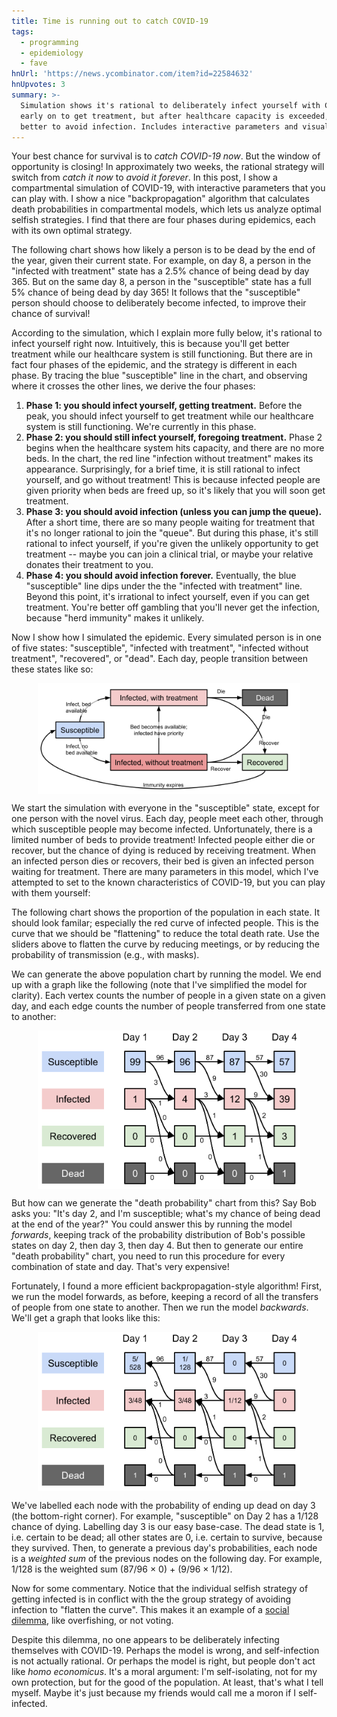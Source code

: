 ```yaml
---
title: Time is running out to catch COVID-19
tags:
  - programming
  - epidemiology
  - fave
hnUrl: 'https://news.ycombinator.com/item?id=22584632'
hnUpvotes: 3
summary: >-
  Simulation shows it's rational to deliberately infect yourself with COVID-19
  early on to get treatment, but after healthcare capacity is exceeded, it's
  better to avoid infection. Includes interactive parameters and visualizations.
---
```


Your best chance for survival is to _catch COVID-19 now_.
But the window of opportunity is closing!
In approximately two weeks,
the rational strategy will switch from _catch it now_
to _avoid it forever_.
In this post, I show a compartmental simulation of COVID-19,
with interactive parameters that you can play with.
I show a nice "backpropagation" algorithm
that calculates death probabilities in compartmental models,
which lets us analyze optimal selfish strategies.
I find that there are four phases during epidemics,
each with its own optimal strategy.

The following chart shows
how likely a person is to be dead by the end of the year,
given their current state.
For example, on day 8, a person in the "infected with treatment" state
has a 2.5% chance of being dead by day 365.
But on the same day 8, a person in the "susceptible" state
has a full 5% chance of being dead by day 365!
It follows that the "susceptible" person
should choose to deliberately become infected,
to improve their chance of survival!

<div><canvas id="deathProbChart" width="800" height="400"></canvas></div>

According to the simulation,
which I explain more fully below,
it's rational to infect yourself right now.
Intuitively,
this is because you'll get better treatment
while our healthcare system is still functioning.
But there are in fact four phases of the epidemic,
and the strategy is different in each phase.
By tracing the blue "susceptible" line in the chart,
and observing where it crosses the other lines,
we derive the four phases:

1. **Phase 1: you should infect yourself, getting treatment.**
   Before the peak,
   you should infect yourself
   to get treatment while our healthcare system is still functioning.
   We're currently in this phase.
1. **Phase 2: you should still infect yourself, foregoing treatment.**
   Phase 2 begins when the healthcare system hits capacity,
   and there are no more beds.
   In the chart, the red line "infection without treatment" makes its appearance.
   Surprisingly,
   for a brief time,
   it is still rational to infect yourself,
   and go without treatment!
   This is because infected people are given priority
   when beds are freed up,
   so it's likely that you will soon get treatment.
1. **Phase 3: you should avoid infection (unless you can jump the queue).**
   After a short time,
   there are so many people waiting for treatment
   that it's no longer rational to join the "queue".
   But during this phase,
   it's still rational to infect yourself,
   if you're given the unlikely opportunity to get treatment --
   maybe you can join a clinical trial,
   or maybe your relative donates their treatment to you.
1. **Phase 4: you should avoid infection forever.**
   Eventually,
   the blue "susceptible" line dips under the the "infected with treatment" line.
   Beyond this point,
   it's irrational to infect yourself,
   even if you can get treatment.
   You're better off gambling that you'll never get the infection,
   because "herd immunity" makes it unlikely.

Now I show how I simulated the epidemic.
Every simulated person is in one of five states:
"susceptible", "infected with treatment", "infected without treatment", "recovered", or "dead".
Each day, people transition between these states like so:

<p><img src="/assets/2020-03-14/sir-model.svg" style="border: none; max-width: 30em; margin: 0 auto; display: block;" /></p>

We start the simulation with everyone in the "susceptible" state,
except for one person with the novel virus.
Each day, people meet each other,
through which susceptible people may become infected.
Unfortunately, there is a limited number of beds to provide treatment!
Infected people either die or recover,
but the chance of dying is reduced by receiving treatment.
When an infected person dies or recovers,
their bed is given an infected person waiting for treatment.
There are many parameters in this model,
which I've attempted to set to the known characteristics of COVID-19,
but you can play with them yourself:

<div id="sliders-body"></div>

The following chart shows the proportion of the population in each state.
It should look familar;
especially the red curve of infected people.
This is the curve that we should be "flattening"
to reduce the total death rate.
Use the sliders above to flatten the curve
by reducing meetings,
or by reducing the probability of transmission (e.g., with masks).

<div><canvas id="populationChart" width="800" height="400"></canvas></div>

We can generate the above population chart
by running the model.
We end up with a graph like the following
(note that I've simplified the model for clarity).
Each vertex counts the number of people in a given state on a given day,
and each edge counts the number of people transferred from one state to another:

<p><img src="/assets/2020-03-14/sir-model-forwards.svg" style="border: none; max-width: 30em; margin: 0 auto; display: block;" /></p>

But how can we generate the "death probability" chart from this?
Say Bob asks you:
"It's day 2, and I'm susceptible;
what's my chance of being dead at the end of the year?"
You could answer this by running the model _forwards_,
keeping track of the probability distribution of Bob's possible states
on day 2, then day 3, then day 4.
But then to generate our entire "death probability" chart,
you need to run this procedure for every combination of state and day.
That's very expensive!

Fortunately, I found a more efficient backpropagation-style algorithm!
First, we run the model forwards, as before,
keeping a record of all the transfers of people from one state to another.
Then we run the model _backwards_.
We'll get a graph that looks like this:

<p><img src="/assets/2020-03-14/sir-model-backwards.svg" style="border: none; max-width: 30em; margin: 0 auto; display: block;" /></p>

We've labelled each node with the probability of ending up dead on day 3
(the bottom-right corner).
For example, "susceptible" on Day 2 has a 1/128 chance of dying.
Labelling day 3 is our easy base-case.
The dead state is 1, i.e. certain to be dead;
all other states are 0, i.e. certain to survive, because they survived.
Then, to generate a previous day's probabilities,
each node is a _weighted sum_ of the previous nodes on the following day.
For example, 1/128 is the weighted sum (87/96 × 0) + (9/96 × 1/12).

Now for some commentary.
Notice that the individual selfish strategy of getting infected
is in conflict with the the group strategy of avoiding infection to "flatten the curve".
This makes it an example of a [social dilemma](https://en.wikipedia.org/wiki/Social_dilemma),
like overfishing, or not voting.

Despite this dilemma,
no one appears to be deliberately infecting themselves with COVID-19.
Perhaps the model is wrong, and self-infection is not actually rational.
Or perhaps the model is right, but people don't act like _homo economicus_.
It's a moral argument:
I'm self-isolating,
not for my own protection,
but for the good of the population.
At least, that's what I tell myself.
Maybe it's just because
my friends would call me a moron if I self-infected.

<script src="/assets/Chart.min.js"></script>

<script>
    const displayFuncs = {
      toString: n => n.toString(),
      percentage: n => (n*100).toFixed(1) + "%",
    };

    const covid19Defaults = {
      populationSize: 66000000, // UK
      infectionDurationDays: 15, // https://www.thelancet.com/journals/lancet/article/PIIS0140-6736(20)30627-9/fulltext
      meetingInfectionProbability: 0.06, // calibrated for growth rate ~= 1.6x per day, UK growth rate https://www.arcgis.com/apps/opsdashboard/index.html#/f94c3c90da5b4e9f9a0b19484dd4bb14
      meetingsPerDayPerPerson: 15, // http://jtd.amegroups.com/article/view/36385/pdf
      caseFatalityRateWithTreatment: 0.024, // https://ourworldindata.org/coronavirus "Case fatality rate for the rest of the world"
      caseFatalityRateWithoutTreatment: 0.05, // A guess - we don't seem to know since most are treated atm. Italy CFR is 5%
      numberOfBedsPerThousandPeople: 5, // 5 per 1K people, or 0.5%. Commonly cited
      immunityDurationDays: 3650, // Entirely unknown at this stage, it seems
    };

    const sliders = {
      populationSize:
        { min: 1000000, max: 400000000, value: covid19Defaults.populationSize, step: 1000000, display: displayFuncs.toString, label: "👩‍👩‍👧‍👧 Population size" },
      infectionDurationDays:
        { min: 1, max: 30, value: covid19Defaults.infectionDurationDays, step: 1, display: displayFuncs.toString, label: "⏰ Average infection duration in days" },
      meetingInfectionProbability:
        { min: 0, max: 0.1, value: covid19Defaults.meetingInfectionProbability, step: 0.001, display: displayFuncs.percentage, label: "🦠 Probability of transmission in meeting" },
      meetingsPerDayPerPerson:
        { min: 0, max: 30, value: covid19Defaults.meetingsPerDayPerPerson, step: 1, display: displayFuncs.toString, label: "🤝 Meetings per day per person" },
      caseFatalityRateWithTreatment:
        { min: 0, max: 0.2, value: covid19Defaults.caseFatalityRateWithTreatment, step: 0.001, display: displayFuncs.percentage, label: "☠️ Case fatality rate with treatment" },
      caseFatalityRateWithoutTreatment:
        { min: 0, max: 0.2, value: covid19Defaults.caseFatalityRateWithoutTreatment, step: 0.001, display: displayFuncs.percentage, label: "☠️ Case fatality rate without treatment" },
      numberOfBedsPerThousandPeople:
        { min: 0, max: 200, value: covid19Defaults.numberOfBedsPerThousandPeople, step: 1, display: displayFuncs.toString, label: "🛏 Number of beds per thousand people" },
      immunityDurationDays:
        { min: 1, max: 3650, value: covid19Defaults.immunityDurationDays, step: 1, display: displayFuncs.toString, label: "⏰ Average immunity duration in days"},
    };

    function el(t, as, cs) {
      const e = document.createElement(t);

      // Ugly! Some attributes have to be set in order; e.g. min and max must precede value!
      for (const [aName, aVal] of Object.entries(as)) e.setAttribute(aName, aVal);
      for (const [aName, aVal] of Object.entries(as)) e.setAttribute(aName, aVal);

      for (const state of cs) e.appendChild(typeof(state) === "string" ? document.createTextNode(state) : state);
      return e;
    }

    for (let [sliderId, sliderConfig] of Object.entries(sliders)) {
      const slider = el("input", {
        type: "range",
        id: sliderId,
        min: sliderConfig.min,
        max: sliderConfig.max,
        value: sliderConfig.value,
        step: sliderConfig.step,
        style: "width: 12em; margin-right: 1em"
      }, []);
      const valueSpan = el("span", {id: sliderId+"Value"}, []);
      document.getElementById("sliders-body").appendChild(el("div",
        {
          style: "width: 20em; display: inline-block;"
        },
        [
          el("label", { for: sliderId, style: "margin-right: 1em; font-weight: bold;" }, [sliderConfig.label]),
          el("br", {}, []),
          slider,
          valueSpan
        ]));
      slider.oninput = update;
      sliderConfig.slider = slider;
      sliderConfig.valueSpan = valueSpan;
    }

    labels = [];
    const populationDatasets = {
        susceptible: [],
        infectedWithTreatment: [],
        infectedWithoutTreatment: [],
        recovered: [],
        dead: [],
    };
    const deathProbDatasets = {
        susceptible: [],
        infectedWithTreatment: [],
        infectedWithoutTreatment: [],
        recovered: [],
        dead: [],
    };

    const populationChart = new Chart(
      document.getElementById('populationChart').getContext('2d'),
      {
        type: 'line',
        data: {
            labels: labels,
            datasets: [
                {
                    label: 'Infected with treatment',
                    backgroundColor: 'rgb(255, 99, 132)',
                    data: populationDatasets.infectedWithTreatment,
                    pointRadius: 0,
                    borderWidth: 0,
                    fill: true
                },
                {
                    label: 'Infected without treatment',
                    backgroundColor: 'rgb(255, 0, 0)',
                    data: populationDatasets.infectedWithoutTreatment,
                    pointRadius: 0,
                    borderWidth: 0,
                    fill: true
                },
                {
                    label: 'Dead',
                    backgroundColor: 'rgb(0, 0, 0)',
                    data: populationDatasets.dead,
                    pointRadius: 0,
                    borderWidth: 0,
                    fill: true
                },
                {
                    label: 'Recovered',
                    backgroundColor: 'rgb(99, 255, 132)',
                    data: populationDatasets.recovered,
                    pointRadius: 0,
                    borderWidth: 0,
                    fill: true
                },
                {
                    label: 'Susceptible',
                    backgroundColor: 'rgb(132, 99, 255)',
                    data: populationDatasets.susceptible,
                    pointRadius: 0,
                    borderWidth: 0,
                    fill: true
                },
            ]
        },
        options: {
            scales: {
                yAxes: [{
                    stacked: true,
                    ticks: {
                      callback: function(value, index, values) {
                          return (value/1000000) + "M";
                      }
                    }
                }]
            },
        }
    });

    const deathProbChart = new Chart(
      document.getElementById('deathProbChart').getContext('2d'),
      {
        type: 'line',
        data: {
            labels: labels,
            datasets: [
                {
                    label: 'Infected with treatment',
                    borderColor: 'rgb(255, 99, 132)',
          					fill: false,
                    data: deathProbDatasets.infectedWithTreatment,
                    pointRadius: 0,
                },
                {
                    label: 'Infected without treatment',
                    borderColor: 'rgb(255, 0, 0)',
          					fill: false,
                    data: deathProbDatasets.infectedWithoutTreatment,
                    pointRadius: 0,
                },
                {
                    label: 'Recovered',
                    borderColor: 'rgb(99, 255, 132)',
          					fill: false,
                    data: deathProbDatasets.recovered,
                    pointRadius: 0,
                },
                {
                    label: 'Susceptible',
                    borderColor: 'rgb(132, 99, 255)',
          					fill: false,
                    data: deathProbDatasets.susceptible,
                    pointRadius: 0,
                },
            ]
        },
        options: {
          scales: {
            yAxes: [{
              ticks: {
                callback: function(value, index, values) {
                    return displayFuncs.percentage(value);
                }
              }
            }]
          }
        }
    });

    // E.g.
    // calcDeathProb(
    //   "infected",
    //   200,
    //   [{to: "dead", value: 10}],
    //   { infected: 0, dead: 1 }
    // ) = 0.05 = (0.95*0) + (0.05*1)
    function calcDeathProb(cmp, totalToday, transfers, deathProbsTomorrow) {
      if (totalToday < 0.00001) return null;

      let totalProb = 0;
      let transferred = 0;

      for (const transfer of transfers) {
        transferred += transfer.value;
        const weight = transfer.value / totalToday;
        const prob = deathProbsTomorrow[transfer.to];
        totalProb += weight * prob;
      }

      const weight = (totalToday-transferred) / totalToday;
      const prob = deathProbsTomorrow[cmp];
      totalProb += weight * prob;

      if (totalProb > 1) {
        console.error("prob > 1", JSON.stringify([cmp, totalToday, transfers, deathProbsTomorrow]));
      }
      return totalProb;
    }

    // E.g.
    // calcDeathProbs(
    //   { infected: 200, dead: 100 },
    //   [{from: "infected", to: "dead", value: 10}],
    //   { infected: 0, dead: 1}
    // ) = {
    //    infected: 0.05,
    //    dead: 1
    // }
    function calcDeathProbs(totalsToday, transfers, deathProbsTomorrow) {
      const deathProbsToday = {};
      for (const cmp in totalsToday) {
        deathProbsToday[cmp] = calcDeathProb(
          cmp,
          totalsToday[cmp],
          transfers.filter(t => t.from === cmp),
          deathProbsTomorrow
        );
      }
      return deathProbsToday;
    }

    function update() {
        const POPULATION_SIZE = sliders.populationSize.slider.value;
        const MEETINGS_PER_DAY_PER_PERSON = sliders.meetingsPerDayPerPerson.slider.value;
        const MEETING_INFECTION_PROBABILITY = sliders.meetingInfectionProbability.slider.value;
        const INFECTION_DURATION_DAYS = sliders.infectionDurationDays.slider.value;
        const CASE_FATALITY_RATE_WITH_TREATMENT = sliders.caseFatalityRateWithTreatment.slider.value;
        const CASE_FATALITY_RATE_WITHOUT_TREATMENT = sliders.caseFatalityRateWithoutTreatment.slider.value;
        const NUMBER_OF_BEDS_PER_THOUSAND = sliders.numberOfBedsPerThousandPeople.slider.value;
        const IMMUNITY_DURATION_DAYS = sliders.immunityDurationDays.slider.value;

        const NUMBER_OF_BEDS = (NUMBER_OF_BEDS_PER_THOUSAND/1000) * POPULATION_SIZE;

        function calcTransfers(state) {
          const total = state.susceptible + state.infectedWithTreatment + state.infectedWithoutTreatment + state.recovered;

          const totalInfected = state.infectedWithTreatment + state.infectedWithoutTreatment;

          const infectedMeetingsPerPerson = (totalInfected / total) * MEETINGS_PER_DAY_PER_PERSON;
          const transmissionProbability = 1-(Math.pow(1-MEETING_INFECTION_PROBABILITY, infectedMeetingsPerPerson));
          const newlyInfected = state.susceptible * transmissionProbability;

          const newlyNonInfectedFromWithTreatment = state.infectedWithTreatment / INFECTION_DURATION_DAYS;
          const newlyDeadFromWithTreatment = newlyNonInfectedFromWithTreatment * CASE_FATALITY_RATE_WITH_TREATMENT;
          const newlyRecoveredFromWithTreatment = newlyNonInfectedFromWithTreatment - newlyDeadFromWithTreatment;

          const newlyNonInfectedFromWithoutTreatment = state.infectedWithoutTreatment / INFECTION_DURATION_DAYS;
          const newlyDeadFromWithoutTreatment = newlyNonInfectedFromWithoutTreatment * CASE_FATALITY_RATE_WITHOUT_TREATMENT;
          const newlyRecoveredFromWithoutTreatment = newlyNonInfectedFromWithoutTreatment - newlyDeadFromWithoutTreatment;

          const stillInfectedWithoutTreatment =
            state.infectedWithoutTreatment-newlyDeadFromWithoutTreatment-newlyRecoveredFromWithoutTreatment;

          let freeBeds = NUMBER_OF_BEDS-state.infectedWithTreatment;
          const givenABed = Math.min(freeBeds, stillInfectedWithoutTreatment);
          freeBeds -= givenABed;

          const newlyInfectedToTreatment = Math.min(newlyInfected, freeBeds);
          const newlyInfectedToWithoutTreatment = newlyInfected - newlyInfectedToTreatment;

          const newlySusceptible = state.recovered / IMMUNITY_DURATION_DAYS;

          return [
            { from: "infectedWithoutTreatment", to: "infectedWithTreatment", value: givenABed },
            { from: "susceptible", to: "infectedWithTreatment", value: newlyInfectedToTreatment },
            { from: "susceptible", to: "infectedWithoutTreatment", value: newlyInfectedToWithoutTreatment },
            { from: "infectedWithTreatment", to: "dead", value: newlyDeadFromWithTreatment },
            { from: "infectedWithTreatment", to: "recovered", value: newlyRecoveredFromWithTreatment },
            { from: "infectedWithoutTreatment", to: "dead", value: newlyDeadFromWithoutTreatment },
            { from: "infectedWithoutTreatment", to: "recovered", value: newlyRecoveredFromWithoutTreatment },
            { from: "recovered", to: "susceptible", value: newlySusceptible },
          ];
        }

        function doTransfers(state, transfers) {
          const c2 = {};
          for (cmp in state) c2[cmp] = state[cmp];
          for (const transfer of transfers) {
            c2[transfer.from] -= transfer.value;
            c2[transfer.to] += transfer.value;
          }
          return c2;
        }

        const stateByDay = [{
          susceptible: POPULATION_SIZE,
          infectedWithTreatment: 1,
          infectedWithoutTreatment: 0,
          recovered: 0,
          dead: 0,
        }];
        const transfersFromDay = [];

        for (let i = 0; i < 365; i++) {
          const state = stateByDay[i];
          const transfers = calcTransfers(state);
          transfersFromDay[i] = transfers;
          stateByDay[i+1] = doTransfers(state, transfers);
          console.log(i, stateByDay[i+1].infectedWithTreatment / stateByDay[i].infectedWithTreatment);
        }

        deathProbsOnDay = [];
        deathProbsOnDay[364] = {
          susceptible: 0,
          infectedWithTreatment: 0,
          infectedWithoutTreatment: 0,
          recovered: 0,
          dead: 1,
        }
        for (let i = 363; i >= 0; i--) {
          deathProbsOnDay[i] = calcDeathProbs(
            stateByDay[i],
            transfersFromDay[i],
            deathProbsOnDay[i+1]
          );
        }

        console.log(deathProbsOnDay);

        // DISPLAY

        for ([sliderId, sliderConfig] of Object.entries(sliders)) {
          sliderConfig.valueSpan.innerText = sliderConfig.display(sliderConfig.slider.value);
        }

        labels.length = 0;
        for (let i = 0; i < 365; i++) {
          labels.push('Day ' + i);
        }

        for (const cmp in populationDatasets) {
          populationDatasets[cmp].length = 0;
        }
        for (let i = 0; i < 365; i++) {
          const state = stateByDay[i];
          for (const compartment in state) {
            // We get some floats very slightly <0, which cause chart.js to bug
            populationDatasets[compartment].push({ x: i, y: Math.max(0, state[compartment]) });
          }
        }
        for (const cmp in deathProbDatasets) {
          deathProbDatasets[cmp].length = 0;
        }
        for (let i = 0; i < 365; i++) {
          const deathProbs = deathProbsOnDay[i];
          for (const compartment in deathProbs) {
            deathProbDatasets[compartment].push({ x: i, y: deathProbs[compartment] });
          }
        }
        populationChart.update();
        deathProbChart.update();
    }

    update();
</script>
